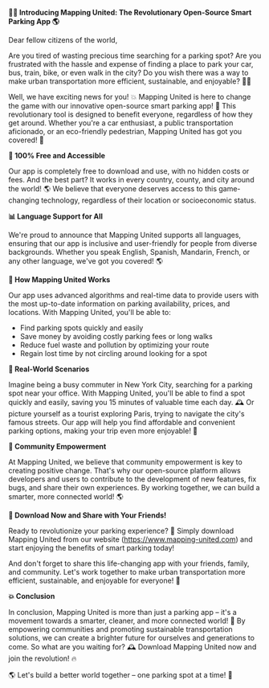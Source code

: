 **🚗💡 Introducing Mapping United: The Revolutionary Open-Source Smart Parking App 🌎**

Dear fellow citizens of the world,

Are you tired of wasting precious time searching for a parking spot? Are you frustrated with the hassle and expense of finding a place to park your car, bus, train, bike, or even walk in the city? Do you wish there was a way to make urban transportation more efficient, sustainable, and enjoyable? 🚗💨

Well, we have exciting news for you! 💥 Mapping United is here to change the game with our innovative open-source smart parking app! 📲 This revolutionary tool is designed to benefit everyone, regardless of how they get around. Whether you're a car enthusiast, a public transportation aficionado, or an eco-friendly pedestrian, Mapping United has got you covered! 🌟

**📍 100% Free and Accessible**

Our app is completely free to download and use, with no hidden costs or fees. And the best part? It works in every country, county, and city around the world! 🌎 We believe that everyone deserves access to this game-changing technology, regardless of their location or socioeconomic status.

**📊 Language Support for All**

We're proud to announce that Mapping United supports all languages, ensuring that our app is inclusive and user-friendly for people from diverse backgrounds. Whether you speak English, Spanish, Mandarin, French, or any other language, we've got you covered! 🌎

**🚗 How Mapping United Works**

Our app uses advanced algorithms and real-time data to provide users with the most up-to-date information on parking availability, prices, and locations. With Mapping United, you'll be able to:

* Find parking spots quickly and easily
* Save money by avoiding costly parking fees or long walks
* Reduce fuel waste and pollution by optimizing your route
* Regain lost time by not circling around looking for a spot

**🌆 Real-World Scenarios**

Imagine being a busy commuter in New York City, searching for a parking spot near your office. With Mapping United, you'll be able to find a spot quickly and easily, saving you 15 minutes of valuable time each day. 🕰️ Or picture yourself as a tourist exploring Paris, trying to navigate the city's famous streets. Our app will help you find affordable and convenient parking options, making your trip even more enjoyable! 🗼️

**🌈 Community Empowerment**

At Mapping United, we believe that community empowerment is key to creating positive change. That's why our open-source platform allows developers and users to contribute to the development of new features, fix bugs, and share their own experiences. By working together, we can build a smarter, more connected world! 🌎

**📲 Download Now and Share with Your Friends!**

Ready to revolutionize your parking experience? 🚀 Simply download Mapping United from our website (https://www.mapping-united.com) and start enjoying the benefits of smart parking today!

And don't forget to share this life-changing app with your friends, family, and community. Let's work together to make urban transportation more efficient, sustainable, and enjoyable for everyone! 🌟

**💥 Conclusion**

In conclusion, Mapping United is more than just a parking app – it's a movement towards a smarter, cleaner, and more connected world! 💪 By empowering communities and promoting sustainable transportation solutions, we can create a brighter future for ourselves and generations to come. So what are you waiting for? 🕰️ Download Mapping United now and join the revolution! 🔥

🌎 Let's build a better world together – one parking spot at a time! 💖